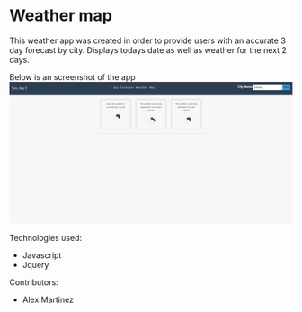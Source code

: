 # Weather map

This weather app was created in order to provide users with an accurate 3 day forecast by city. Displays todays date as well as weather for the next 2 days.

Below is an screenshot of the app
![Alt text](image.png)

Technologies used:

- Javascript
- Jquery

Contributors:

- Alex Martinez
